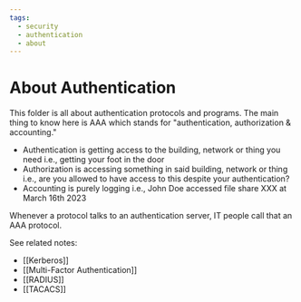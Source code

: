 ```yaml
---
tags:
  - security
  - authentication
  - about
---
```

# About Authentication

This folder is all about authentication protocols and programs. The main thing to know here is AAA which stands for "authentication, authorization & accounting."

- Authentication is getting access to the building, network or thing you need i.e., getting your foot in the door
- Authorization is accessing something in said building, network or thing i.e., are you allowed to have access to this despite your authentication?
- Accounting is purely logging i.e., John Doe accessed file share XXX at March 16th 2023

Whenever a protocol talks to an authentication server, IT people call that an AAA protocol.

See related notes:

- [[Kerberos]]
- [[Multi-Factor Authentication]]
- [[RADIUS]]
- [[TACACS]]

